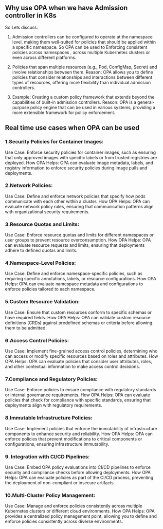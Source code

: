 ## Why use OPA when we have Admission controller in K8s

So Lets discuss:

1. Admission controllers can be configured to operate at the namespace level, making them well-suited for policies that should be applied within a specific namespace.
   So OPA can be used to Enforcing consistent policies across namespaces , across multiple Kubernetes clusters or even across different platforms.

2.  Policies that span multiple resources (e.g., Pod, ConfigMap, Secret) and involve relationships between them.
    Reason: OPA allows you to define policies that consider relationships and interactions between different types of resources,
    offering more flexibility than individual admission controllers.

3. Example: Creating a custom policy framework that extends beyond the capabilities of built-in admission controllers.
   Reason: OPA is a general-purpose policy engine that can be used in various systems, providing a more extensible framework for policy enforcement.

## Real time use cases when OPA can be used 

### 1.Security Policies for Container Images:

Use Case: Enforce security policies for container images, such as ensuring that only approved images with specific labels or from trusted registries are deployed.
How OPA Helps: OPA can evaluate image metadata, labels, and registry information to enforce security policies during image pulls and deployments.

### 2.Network Policies:

Use Case: Define and enforce network policies that specify how pods communicate with each other within a cluster.
How OPA Helps: OPA can evaluate network policy rules, ensuring that communication patterns align with organizational security requirements.

### 3.Resource Quotas and Limits:

Use Case: Enforce resource quotas and limits for different namespaces or user groups to prevent resource overconsumption.
How OPA Helps: OPA can evaluate resource requests and limits, ensuring that deployments adhere to defined quotas and limits.

### 4.Namespace-Level Policies:

Use Case: Define and enforce namespace-specific policies, such as requiring specific annotations, labels, or resource configurations.
How OPA Helps: OPA can evaluate namespace metadata and configurations to enforce policies tailored to each namespace.

### 5.Custom Resource Validation:

Use Case: Ensure that custom resources conform to specific schemas or have required fields.
How OPA Helps: OPA can validate custom resource definitions (CRDs) against predefined schemas or criteria before allowing them to be admitted.

### 6.Access Control Policies:

Use Case: Implement fine-grained access control policies, determining who can access or modify specific resources based on roles and attributes.
How OPA Helps: OPA can evaluate policies that consider user attributes, roles, and other contextual information to make access control decisions.

### 7.Compliance and Regulatory Policies:

Use Case: Enforce policies to ensure compliance with regulatory standards or internal governance requirements.
How OPA Helps: OPA can evaluate policies that check for compliance with specific standards, ensuring that deployments align with regulatory requirements.

### 8.Immutable Infrastructure Policies:

Use Case: Implement policies that enforce the immutability of infrastructure components to enhance security and reliability.
How OPA Helps: OPA can enforce policies that prevent modifications to critical components or configurations, ensuring infrastructure immutability.

### 9. Integration with CI/CD Pipelines:

Use Case: Embed OPA policy evaluations into CI/CD pipelines to enforce security and compliance checks before allowing deployments.
How OPA Helps: OPA can evaluate policies as part of the CI/CD process, preventing the deployment of non-compliant or insecure artifacts.

### 10.Multi-Cluster Policy Management:

Use Case: Manage and enforce policies consistently across multiple Kubernetes clusters or different cloud environments.
How OPA Helps: OPA provides a centralized policy management point, allowing you to define and enforce policies consistently across diverse environments.
